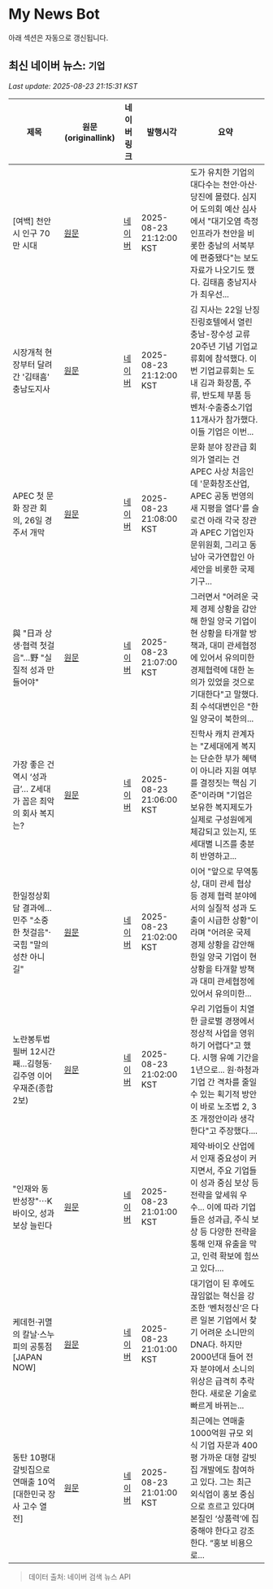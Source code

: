 # My News Bot

아래 섹션은 자동으로 갱신됩니다.

<!-- NEWS:START -->
## 최신 네이버 뉴스: `기업`
_Last update: 2025-08-23 21:15:31 KST_

| 제목 | 원문(originallink) | 네이버 링크 | 발행시각 | 요약 |
|---|---|---|---|---|
| [여백] 천안시 인구 70만 시대 | [원문](https://www.daejonilbo.com/news/articleView.html?idxno=2222355) | [네이버](https://n.news.naver.com/mnews/article/656/0000144888?sid=110) | 2025-08-23 21:12:00 KST | 도가 유치한 기업의 대다수는 천안·아산·당진에 몰렸다. 심지어 도의회 예산 심사에서 "대기오염 측정 인프라가 천안을 비롯한 충남의 서북부에 편중됐다"는 보도자료가 나오기도 했다. 김태흠 충남지사가 최우선... |
| 시장개척 현장부터 달려간 '김태흠' 충남도지사 | [원문](http://www.bzeronews.com/news/articleView.html?idxno=722347) | [네이버](http://www.bzeronews.com/news/articleView.html?idxno=722347) | 2025-08-23 21:12:00 KST | 김 지사는 22일 난징 진링호텔에서 열린 충남-장수성 교류 20주년 기념 기업교류회에 참석했다. 이번 기업교류회는 도내 김과 화장품, 주류, 반도체 부품 등 벤처·수출중소기업 11개사가 참가했다. 이들 기업은 이번... |
| APEC 첫 문화 장관 회의, 26일 경주서 개막 | [원문](https://www.tbc.co.kr/news/view?pno=20250822112337AE09217&id=198469) | [네이버](https://www.tbc.co.kr/news/view?pno=20250822112337AE09217&id=198469) | 2025-08-23 21:08:00 KST | 문화 분야 장관급 회의가 열리는 건 APEC 사상 처음인데 '문화창조산업, APEC 공동 번영의 새 지평을 열다'를 슬로건 아래 각국 장관과 APEC 기업인자문위원회, 그리고 동남아 국가연합인 아세안을 비롯한 국제기구... |
| 與 "日과 상생·협력 첫걸음"…野 "실질적 성과 만들어야" | [원문](https://www.news1.kr/politics/assembly/5888399) | [네이버](https://n.news.naver.com/mnews/article/421/0008444178?sid=100) | 2025-08-23 21:07:00 KST | 그러면서 "어려운 국제 경제 상황을 감안해 한일 양국 기업이 현 상황을 타개할 방책과, 대미 관세협정에 있어서 유의미한 경제협력에 대한 논의가 있었을 것으로 기대한다"고 말했다. 최 수석대변인은 "한일 양국이 북한의... |
| 가장 좋은 건 역시 ‘성과급’… Z세대가 꼽은 최악의 회사 복지는? | [원문](https://www.wikitree.co.kr/articles/1075175) | [네이버](https://www.wikitree.co.kr/articles/1075175) | 2025-08-23 21:06:00 KST | 진학사 캐치 관계자는 "Z세대에게 복지는 단순한 부가 혜택이 아니라 지원 여부를 결정짓는 핵심 기준"이라며 "기업은 보유한 복지제도가 실제로 구성원에게 체감되고 있는지, 또 세대별 니즈를 충분히 반영하고... |
| 한일정상회담 결과에…민주 "소중한 첫걸음"·국힘 "말의 성찬 아니길" | [원문](https://news.einfomax.co.kr/news/articleView.html?idxno=4371108) | [네이버](https://news.einfomax.co.kr/news/articleView.html?idxno=4371108) | 2025-08-23 21:02:00 KST | 이어 "앞으로 무역통상, 대미 관세 협상 등 경제 협력 분야에서의 실질적 성과 도출이 시급한 상황"이라며 "어려운 국제 경제 상황을 감안해 한일 양국 기업이 현 상황을 타개할 방책과 대미 관세협정에 있어서 유의미한... |
| 노란봉투법 필버 12시간째…김형동·김주영 이어 우재준(종합2보) | [원문](https://www.news1.kr/politics/assembly/5888382) | [네이버](https://n.news.naver.com/mnews/article/421/0008444176?sid=100) | 2025-08-23 21:02:00 KST | 우리 기업들이 치열한 글로벌 경쟁에서 정상적 사업을 영위하기 어렵다"고 했다. 시행 유예 기간을 1년으로... 원·하청과 기업 간 격차를 줄일 수 있는 획기적 방안이 바로 노조법 2, 3조 개정안이라 생각한다"고 주장했다.... |
| "인재와 동반성장"⋯K바이오, 성과보상 늘린다 | [원문](http://www.inews24.com/view/1877983) | [네이버](https://n.news.naver.com/mnews/article/031/0000959370?sid=101) | 2025-08-23 21:01:00 KST | 제약·바이오 산업에서 인재 중요성이 커지면서, 주요 기업들이 성과 중심 보상 등 전략을 앞세워 우수... 이에 따라 기업들은 성과급, 주식 보상 등 다양한 전략을 통해 인재 유출을 막고, 인력 확보에 힘쓰고 있다.... |
| 케데헌·귀멸의 칼날·스누피의 공통점 [JAPAN NOW] | [원문](https://www.mk.co.kr/article/11393690) | [네이버](https://n.news.naver.com/mnews/article/024/0000099430?sid=102) | 2025-08-23 21:01:00 KST | 대기업이 된 후에도 끊임없는 혁신을 강조한 ‘벤처정신’은 다른 일본 기업에서 찾기 어려운 소니만의 DNA다. 하지만 2000년대 들어 전자 분야에서 소니의 위상은 급격히 추락한다. 새로운 기술로 빠르게 바뀌는... |
| 동탄 10평대 갈빗집으로 연매출 10억 [대한민국 장사 고수 열전] | [원문](https://www.mk.co.kr/article/11393693) | [네이버](https://n.news.naver.com/mnews/article/024/0000099431?sid=102) | 2025-08-23 21:01:00 KST | 최근에는 연매출 1000억원 규모 외식 기업 자문과 400평 가까운 대형 갈빗집 개발에도 참여하고 있다. 그는 최근 외식업이 홍보 중심으로 흐르고 있다며 본질인 ‘상품력’에 집중해야 한다고 강조한다. “홍보 비용으로... |

> 데이터 출처: 네이버 검색 뉴스 API
<!-- NEWS:END -->
